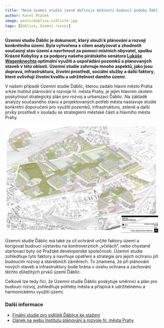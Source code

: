 ```yaml
---
title: "Nová územní studie jasně definuje možnosti budoucí podoby Ďáblic"
author: Karel Ptáček
image: posts/dablice-sidliste.jpg
tags: [Ďáblice, Územní rozvoj]
---
```


**Územní studie Ďáblic je dokument, který slouží k plánování a rozvoji konkrétního území. Byla vytvořena s cílem analyzovat a zhodnotit současný stav území a navrhnout za pomoci místních obyvatel, spolku Krásné Kobylisy a za podpory našeho pirátského senátora [Lukáše Wagenknechta](http://praha8.pirati.cz/lide/lukas-wagenknecht.html) optimální využití a uspořádání pozemků a plánovaných staveb v této oblasti. Územní studie zahrnuje mnoho aspektů, jako jsou doprava, infrastruktura, životní prostředí, sociální služby a další faktory, které ovlivňují životní kvalitu a udržitelnost daného území.**

V našem případě Územní studie Ďáblic, kterou zadalo hlavní město Praha srkze Institut plánování a rozvoje hl. města Prahy, je jejím hlavním úkolem poskytnout strategický plán pro rozvoj a urbanizaci Ďáblic. Na základě analýzy současného stavu a projektovaných potřeb města nastavuje studie konkrétní doporučení pro využití pozemků, infrastrukturu, zeleně a další prvky prostředí v souladu se strategiemi městské části a hlavního města Prahy.

![Studie Ďáblice](/assets/img/posts/dablice-studie-kveten2023.jpg)

Územní studie Ďáblic má také za cíl ochránit určité faktory území a korigovat budoucí výstavbu na kontroverzních „včelách“, nebo chystané startovací byty od Pražské developerské společnosti. Územní studie zohledňuje tyto faktory a navrhuje opatření a strategie pro jejich ochranu při budoucím rozvoji a stavebních záměrech. To znamená, že při plánování nových staveb a infrastruktury bude brána v úvahu ochrana a zachování těchto důležitých prvků území Ďáblic.

Celkově lze tedy říci, že Územní studie Ďáblic poskytuje směrnici a plán pro budoucí rozvoj, zohledňuje potřeby města a přispívá k udržitelnému a harmonickému využití území.

### Další informace
- [Finální studie pro sídliště Ďáblice ke stažení](https://drive.google.com/drive/folders/1IsVvntfXZKSouMMF9MqOI1KvYjZeqRAU)
- [článek na webu Institutu plánování a rozvoje hl. města Prahy](https://iprpraha.cz/stranka/4281/praha-mestska-cast-a-obyvatele-ve-shode-mesto-predstavilo-finalni-studii-pro-sidliste-dablice)


